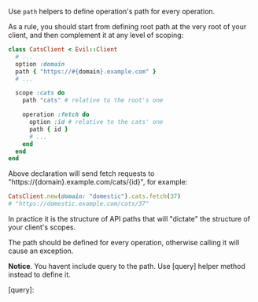 Use `path` helpers to define operation's path for every operation.

As a rule, you should start from defining root path at the very root of your client, and then complement it at any level of scoping:

```ruby
class CatsClient < Evil::Client
  # ...
  option :domain
  path { "https://#{domain}.example.com" }
  # ...

  scope :cats do
    path "cats" # relative to the root's one

    operation :fetch do
      option :id # relative to the cats' one
      path { id }
      # ...
    end
  end
end
```

Above declaration will send fetch requests to "https://{domain}.example.com/cats/{id}", for example:

```ruby
CatsClient.new(domain: "domestic").cats.fetch(37)
# "https://domestic.example.com/cats/37"
```

In practice it is the structure of API paths that will "dictate" the structure of your client's scopes.

The path should be defined for every operation, otherwise calling it will cause an exception.

**Notice**. You havent include query to the path. Use [query] helper method instead to define it.

[query]:
